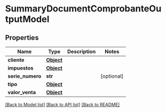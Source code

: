 # SummaryDocumentComprobanteOutputModel

## Properties
Name | Type | Description | Notes
------------ | ------------- | ------------- | -------------
**cliente** | [**Object**](Object.md) |  | 
**impuestos** | [**Object**](Object.md) |  | 
**serie_numero** | **str** |  | [optional] 
**tipo** | [**Object**](Object.md) |  | 
**valor_venta** | [**Object**](Object.md) |  | 

[[Back to Model list]](../README.md#documentation-for-models) [[Back to API list]](../README.md#documentation-for-api-endpoints) [[Back to README]](../README.md)

